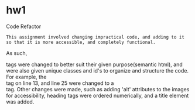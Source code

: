 # hw1
Code Refactor

    This assignment involved changing impractical code, and adding to it so that it is more accessible, and completely functional.
As such, <div> tags were changed to better suit their given purpose(semantic html), and were also given unique classes and id's to organize and structure the code.
For example, the <div> tag on line 13, and line 25 were changed to a <nav> tag.
Other changes were made, such as adding 'alt' attributes to the images for accessibility, heading tags were ordered numerically, and a title element was added.
